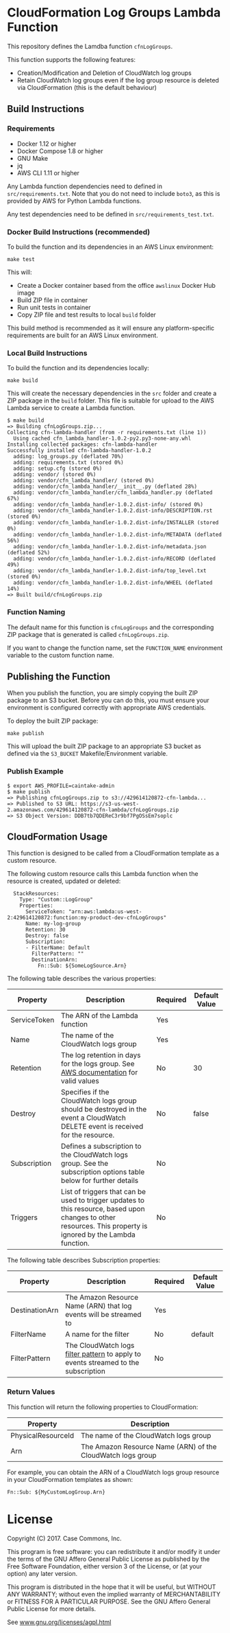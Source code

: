 # CloudFormation Log Groups Lambda Function

This repository defines the Lamdba function `cfnLogGroups`.

This function supports the following features:

- Creation/Modification and Deletion of CloudWatch log groups
- Retain CloudWatch log groups even if the log group resource is deleted via CloudFormation (this is the default behaviour)

## Build Instructions

### Requirements ###

- Docker 1.12 or higher
- Docker Compose 1.8 or higher
- GNU Make
- jq
- AWS CLI 1.11 or higher

Any Lambda function dependencies need to defined in `src/requirements.txt`.  Note that you do not need to include `boto3`, as this is provided by AWS for Python Lambda functions.

Any test dependencies need to be defined in `src/requirements_test.txt`.

### Docker Build Instructions (recommended)

To build the function and its dependencies in an AWS Linux environment:

`make test`

This will:

- Create a Docker container based from the office `awslinux` Docker Hub image
- Build ZIP file in container
- Run unit tests in container
- Copy ZIP file and test results to local `build` folder

This build method is recommended as it will ensure any platform-specific requirements are built for an AWS Linux environment.

### Local Build Instructions 

To build the function and its dependencies locally:

`make build`

This will create the necessary dependencies in the `src` folder and create a ZIP package in the `build` folder.  This file is suitable for upload to the AWS Lambda service to create a Lambda function.

```
$ make build
=> Building cfnLogGroups.zip...
Collecting cfn-lambda-handler (from -r requirements.txt (line 1))
  Using cached cfn_lambda_handler-1.0.2-py2.py3-none-any.whl
Installing collected packages: cfn-lambda-handler
Successfully installed cfn-lambda-handler-1.0.2
  adding: log_groups.py (deflated 70%)
  adding: requirements.txt (stored 0%)
  adding: setup.cfg (stored 0%)
  adding: vendor/ (stored 0%)
  adding: vendor/cfn_lambda_handler/ (stored 0%)
  adding: vendor/cfn_lambda_handler/__init__.py (deflated 28%)
  adding: vendor/cfn_lambda_handler/cfn_lambda_handler.py (deflated 67%)
  adding: vendor/cfn_lambda_handler-1.0.2.dist-info/ (stored 0%)
  adding: vendor/cfn_lambda_handler-1.0.2.dist-info/DESCRIPTION.rst (stored 0%)
  adding: vendor/cfn_lambda_handler-1.0.2.dist-info/INSTALLER (stored 0%)
  adding: vendor/cfn_lambda_handler-1.0.2.dist-info/METADATA (deflated 56%)
  adding: vendor/cfn_lambda_handler-1.0.2.dist-info/metadata.json (deflated 52%)
  adding: vendor/cfn_lambda_handler-1.0.2.dist-info/RECORD (deflated 49%)
  adding: vendor/cfn_lambda_handler-1.0.2.dist-info/top_level.txt (stored 0%)
  adding: vendor/cfn_lambda_handler-1.0.2.dist-info/WHEEL (deflated 14%)
=> Built build/cfnLogGroups.zip
```

### Function Naming

The default name for this function is `cfnLogGroups` and the corresponding ZIP package that is generated is called `cfnLogGroups.zip`.

If you want to change the function name, set the `FUNCTION_NAME` environment variable to the custom function name.

## Publishing the Function

When you publish the function, you are simply copying the built ZIP package to an S3 bucket.  Before you can do this, you must ensure your environment is configured correctly with appropriate AWS credentials.

To deploy the built ZIP package:

`make publish`

This will upload the built ZIP package to an appropriate S3 bucket as defined via the `S3_BUCKET` Makefile/Environment variable.

### Publish Example

```
$ export AWS_PROFILE=caintake-admin
$ make publish
=> Publishing cfnLogGroups.zip to s3://429614120872-cfn-lambda...
=> Published to S3 URL: https://s3-us-west-2.amazonaws.com/429614120872-cfn-lambda/cfnLogGroups.zip
=> S3 Object Version: DDB7tb7QDEReC3r9bf7PgOSsEm7soplc
```

## CloudFormation Usage

This function is designed to be called from a CloudFormation template as a custom resource.

The following custom resource calls this Lambda function when the resource is created, updated or deleted:

```
  StackResources:
    Type: "Custom::LogGroup"
    Properties:
      ServiceToken: "arn:aws:lambda:us-west-2:429614120872:function:my-product-dev-cfnLogGroups"
      Name: my-log-group
      Retention: 30
      Destroy: false
      Subscription:
      - FilterName: Default
        FilterPattern: ""
        DestinationArn:
          Fn::Sub: ${SomeLogSource.Arn}
```

The following table describes the various properties:

| Property     | Description                                                                                                                                                                                                                              | Required | Default Value |
|--------------|------------------------------------------------------------------------------------------------------------------------------------------------------------------------------------------------------------------------------------------|----------|---------------|
| ServiceToken | The ARN of the Lambda function                                                                                                                                                                                                           | Yes      |               |
| Name         | The name of the CloudWatch logs group                                                                                                                                                                                                    | Yes      |               |
| Retention    | The log retention in days for the logs group.  See [AWS documentation](http://docs.aws.amazon.com/AmazonCloudWatchLogs/latest/APIReference/API_PutRetentionPolicy.html#CWL-PutRetentionPolicy-request-retentionInDays) for valid values | No       | 30            |
| Destroy      | Specifies if the CloudWatch logs group should be destroyed in the event a CloudWatch DELETE event is received for the resource.                                                                                                          | No       | false         |
| Subscription | Defines a subscription to the CloudWatch logs group.  See the subscription options table below for further details                                                                                                                       | No       |               |
| Triggers     | List of triggers that can be used to trigger updates to this resource, based upon changes to other resources.  This property is ignored by the Lambda function.                                                                          | No       |               |

The following table describes Subscription properties:

| Property       | Description                                                                                                                                                               | Required | Default Value  |
|----------------|---------------------------------------------------------------------------------------------------------------------------------------------------------------------------|----------|----------------|
| DestinationArn | The Amazon Resource Name (ARN) that log events will be streamed to                                                                                                        | Yes      |                |
| FilterName     | A name for the filter                                                                                                                                                     | No       | default        |
| FilterPattern  | The CloudWatch logs [filter pattern](http://docs.aws.amazon.com/AmazonCloudWatch/latest/logs/FilterAndPatternSyntax.html) to apply to events streamed to the subscription | No       | <empty-string> |
### Return Values

This function will return the following properties to CloudFormation:

| Property           | Description                                                 |
|--------------------|-------------------------------------------------------------|
| PhysicalResourceId | The name of the CloudWatch logs group                       |
| Arn                | The Amazon Resource Name (ARN) of the CloudWatch logs group |

For example, you can obtain the ARN of a CloudWatch logs group resource in your CloudFormation templates as shown:

```
Fn::Sub: ${MyCustomLogGroup.Arn}
```

# License

Copyright (C) 2017.  Case Commons, Inc.

This program is free software: you can redistribute it and/or modify it under
the terms of the GNU Affero General Public License as published by the Free
Software Foundation, either version 3 of the License, or (at your option) any
later version.

This program is distributed in the hope that it will be useful, but WITHOUT ANY
WARRANTY; without even the implied warranty of MERCHANTABILITY or FITNESS FOR A
PARTICULAR PURPOSE. See the GNU Affero General Public License for more details.

See www.gnu.org/licenses/agpl.html

